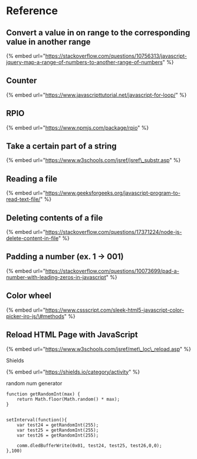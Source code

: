 # Reference

## Convert a value in on range to the corresponding value in another range

{% embed url="https://stackoverflow.com/questions/10756313/javascript-jquery-map-a-range-of-numbers-to-another-range-of-numbers" %}



## Counter

{% embed url="https://www.javascripttutorial.net/javascript-for-loop/" %}



## RPIO

{% embed url="https://www.npmjs.com/package/rpio" %}



## Take a certain part of a string

{% embed url="https://www.w3schools.com/jsref/jsref\_substr.asp" %}



## Reading a file

{% embed url="https://www.geeksforgeeks.org/javascript-program-to-read-text-file/" %}



## Deleting contents of a file

{% embed url="https://stackoverflow.com/questions/17371224/node-js-delete-content-in-file" %}



## Padding a number \(ex. 1  -&gt;  001\)

{% embed url="https://stackoverflow.com/questions/10073699/pad-a-number-with-leading-zeros-in-javascript" %}



## Color wheel

{% embed url="https://www.cssscript.com/sleek-html5-javascript-color-picker-iro-js/\#methods" %}





## Reload HTML Page with JavaScript 

{% embed url="https://www.w3schools.com/jsref/met\_loc\_reload.asp" %}



Shields

{% embed url="https://shields.io/category/activity" %}



random num generator

```text
function getRandomInt(max) {
    return Math.floor(Math.random() * max);
}


setInterval(function(){
    var test24 = getRandomInt(255);
    var test25 = getRandomInt(255);
    var test26 = getRandomInt(255);

    comm.dledBufferWrite(0x01, test24, test25, test26,0,0);
},100)
```





